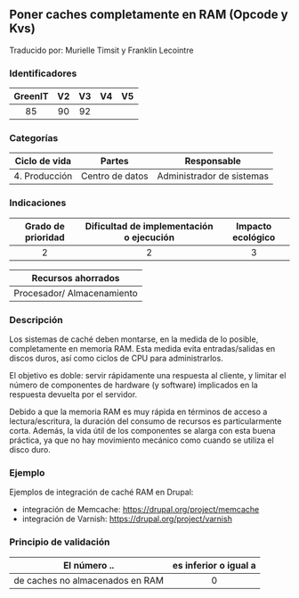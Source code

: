 ## Poner caches completamente en RAM (Opcode y Kvs)

Traducido por: Murielle Timsit y Franklin Lecointre

### Identificadores

| GreenIT | V2  | V3  | V4  | V5  |
| :-----: | :-: | :-: | :-: | :-: |
|   85    | 90  | 92  |     |     |

### Categorías

| Ciclo de vida |     Partes      |        Responsable        |
| :-----------: | :-------------: | :-----------------------: |
| 4. Producción | Centro de datos | Administrador de sistemas |

### Indicaciones

| Grado de prioridad | Dificultad de implementación o ejecución | Impacto ecológico |
| :----------------: | :--------------------------------------: | :---------------: |
|         2          |                    2                     |         3         |

|     Recursos ahorrados     |
| :------------------------: |
| Procesador/ Almacenamiento |

### Descripción

Los sistemas de caché deben montarse, en la medida de lo posible, completamente en memoria RAM. Esta medida evita entradas/salidas en discos duros, así como ciclos de CPU para administrarlos.

El objetivo es doble: servir rápidamente una respuesta al cliente, y limitar el número de componentes de hardware (y software) implicados en la respuesta devuelta por el servidor.

Debido a que la memoria RAM es muy rápida en términos de acceso a lectura/escritura, la duración del consumo de recursos es particularmente corta. Además, la vida útil de los componentes se alarga con esta buena práctica, ya que no hay movimiento mecánico como cuando se utiliza el disco duro.

### Ejemplo

Ejemplos de integración de caché RAM en Drupal:

- integración de Memcache: https://drupal.org/project/memcache
- integración de Varnish: https://drupal.org/project/varnish

### Principio de validación

| El número ..                    | es inferior o igual a |
| ------------------------------- | :-------------------: |
| de caches no almacenados en RAM |           0           |
